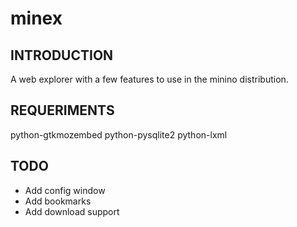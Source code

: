 minex
=====

INTRODUCTION
------------
A web explorer with a few features to use in the minino distribution.


REQUERIMENTS
------------
python-gtkmozembed python-pysqlite2 python-lxml


TODO
----
* Add config window
* Add bookmarks
* Add download support
